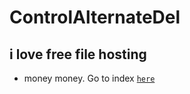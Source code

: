 # ControlAlternateDel
## i love free file hosting
* money money.
Go to index [`here`](https://controlalternatedel.github.io.index.html)
